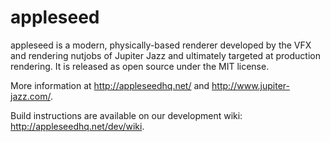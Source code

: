 appleseed
=========

appleseed is a modern, physically-based renderer developed by the VFX and rendering nutjobs of Jupiter Jazz and ultimately targeted at production rendering. It is released as open source under the MIT license.

More information at http://appleseedhq.net/ and http://www.jupiter-jazz.com/.

Build instructions are available on our development wiki: http://appleseedhq.net/dev/wiki.